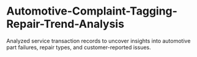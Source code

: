 # Automotive-Complaint-Tagging-Repair-Trend-Analysis
Analyzed service transaction records to uncover insights into automotive part failures, repair types, and customer-reported issues.
